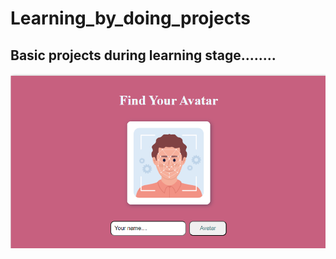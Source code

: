 # Learning_by_doing_projects
Basic projects during learning stage........
---
<img src="Screenshot 2023-10-03 231919.png">
